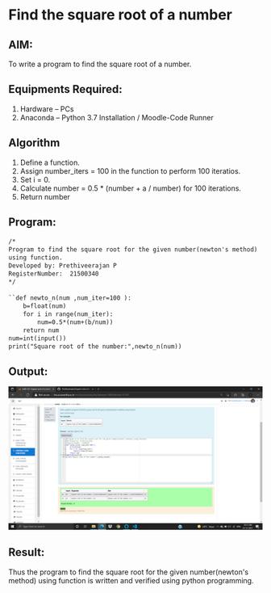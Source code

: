 # Find the square root of a number

## AIM:
To write a program to find the square root of a number.

## Equipments Required:
1. Hardware – PCs
2. Anaconda – Python 3.7 Installation / Moodle-Code Runner

## Algorithm
1. Define a function.
2. Assign number_iters = 100 in the function to perform 100 iteratios.
3. Set i = 0.
4. Calculate  number = 0.5 * (number + a / number) for 100 iterations.
5. Return number

## Program:
```
/*
Program to find the square root for the given number(newton's method) using function.
Developed by: Prethiveerajan P
RegisterNumber:  21500340
*/

``def newto_n(num ,num_iter=100 ):
    b=float(num)
    for i in range(num_iter):
        num=0.5*(num+(b/num))
    return num
num=int(input())
print("Square root of the number:",newto_n(num))
```
## Output:
![gcd of two number](12.png)


## Result:
Thus the program to find the square root for the given number(newton's method) using function is written and verified using python programming.
